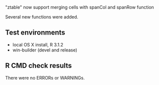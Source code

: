 "ztable" now support merging cells with spanCol and spanRow function

Several new functions were added.

## Test environments
* local OS X install, R 3.1.2
* win-builder (devel and release)

## R CMD check results
There were no ERRORs or WARNINGs.

